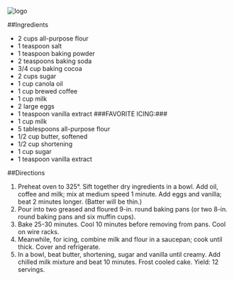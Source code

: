 ![logo](http://cdn1.tmbi.com/TOH/Images/Photos/37/300x300/exps1693_OMRR2777383C08_17_3b.jpg)

##Ingredients

- 2 cups all-purpose flour
- 1 teaspoon salt
- 1 teaspoon baking powder
- 2 teaspoons baking soda
- 3/4 cup baking cocoa
- 2 cups sugar
- 1 cup canola oil
- 1 cup brewed coffee
- 1 cup milk
- 2 large eggs
- 1 teaspoon vanilla extract
###FAVORITE ICING:###
- 1 cup milk
- 5 tablespoons all-purpose flour
- 1/2 cup butter, softened
- 1/2 cup shortening
- 1 cup sugar
- 1 teaspoon vanilla extract

##Directions
1. Preheat oven to 325°. Sift together dry ingredients in a bowl. Add oil, coffee and milk; mix at medium speed 1 minute. Add eggs and vanilla; beat 2 minutes longer. (Batter will be thin.)
2. Pour into two greased and floured 9-in. round baking pans (or two 8-in. round baking pans and six muffin cups).
3. Bake 25-30 minutes. Cool 10 minutes before removing from pans. Cool on wire racks.
4. Meanwhile, for icing, combine milk and flour in a saucepan; cook until thick. Cover and refrigerate.
5. In a bowl, beat butter, shortening, sugar and vanilla until creamy. Add chilled milk mixture and beat 10 minutes. Frost cooled cake. Yield: 12 servings.

